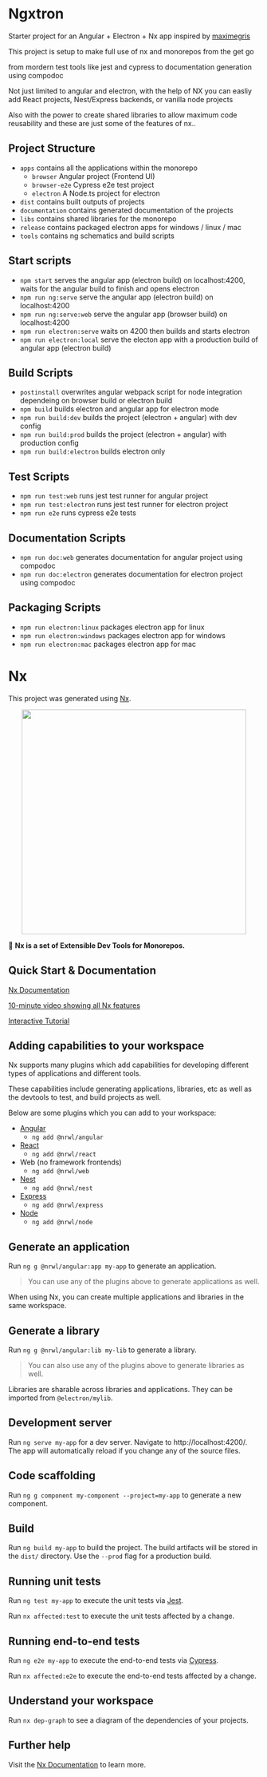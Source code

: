 # Ngxtron

Starter project for an Angular + Electron + Nx app inspired by [maximegris](https://github.com/maximegris/angular-electron)

This project is setup to make full use of nx and monorepos from the get go

from mordern test tools like jest and cypress to documentation generation using compodoc

Not just limited to angular and electron, with the help of NX you can easliy add React projects, Nest/Express backends, or vanilla node projects

Also with the power to create shared libraries to allow maximum code reusability and these are just some of the features of nx..

## Project Structure

- `apps` contains all the applications within the monorepo
  - `browser` Angular project (Frontend UI)
  - `browser-e2e` Cypress e2e test project
  - `electron` A Node.ts project for electron
- `dist` contains built outputs of projects
- `documentation` contains generated documentation of the projects
- `libs` contains shared libraries for the monorepo
- `release` contains packaged electron apps for windows / linux / mac
- `tools` contains ng schematics and build scripts

## Start scripts

- `npm start` serves the angular app (electron build) on localhost:4200, waits for the angular build to finish and opens electron
- `npm run ng:serve` serve the angular app (electron build) on localhost:4200
- `npm run ng:serve:web` serve the angular app (browser build) on localhost:4200
- `npm run electron:serve` waits on 4200 then builds and starts electron
- `npm run electron:local` serve the electon app with a production build of angular app (electron build)

## Build Scripts

- `postinstall` overwrites angular webpack script for node integration dependeing on browser build or electron build
- `npm build` builds electron and angular app for electron mode
- `npm run build:dev` builds the project (electron + angular) with dev config
- `npm run build:prod` builds the project (electron + angular) with production config
- `npm run build:electron` builds electron only

## Test Scripts

- `npm run test:web` runs jest test runner for angular project
- `npm run test:electron` runs jest test runner for electron project
- `npm run e2e` runs cypress e2e tests

## Documentation Scripts

- `npm run doc:web` generates documentation for angular project using compodoc
- `npm run doc:electron` generates documentation for electron project using compodoc

## Packaging Scripts

- `npm run electron:linux` packages electron app for linux
- `npm run electron:windows` packages electron app for windows
- `npm run electron:mac` packages electron app for mac

# Nx

This project was generated using [Nx](https://nx.dev).

<p align="center"><img src="https://raw.githubusercontent.com/nrwl/nx/master/nx-logo.png" width="450"></p>

🔎 **Nx is a set of Extensible Dev Tools for Monorepos.**

## Quick Start & Documentation

[Nx Documentation](https://nx.dev/angular)

[10-minute video showing all Nx features](https://nx.dev/angular/getting-started/what-is-nx)

[Interactive Tutorial](https://nx.dev/angular/tutorial/01-create-application)

## Adding capabilities to your workspace

Nx supports many plugins which add capabilities for developing different types of applications and different tools.

These capabilities include generating applications, libraries, etc as well as the devtools to test, and build projects as well.

Below are some plugins which you can add to your workspace:

- [Angular](https://angular.io)
  - `ng add @nrwl/angular`
- [React](https://reactjs.org)
  - `ng add @nrwl/react`
- Web (no framework frontends)
  - `ng add @nrwl/web`
- [Nest](https://nestjs.com)
  - `ng add @nrwl/nest`
- [Express](https://expressjs.com)
  - `ng add @nrwl/express`
- [Node](https://nodejs.org)
  - `ng add @nrwl/node`

## Generate an application

Run `ng g @nrwl/angular:app my-app` to generate an application.

> You can use any of the plugins above to generate applications as well.

When using Nx, you can create multiple applications and libraries in the same workspace.

## Generate a library

Run `ng g @nrwl/angular:lib my-lib` to generate a library.

> You can also use any of the plugins above to generate libraries as well.

Libraries are sharable across libraries and applications. They can be imported from `@electron/mylib`.

## Development server

Run `ng serve my-app` for a dev server. Navigate to http://localhost:4200/. The app will automatically reload if you change any of the source files.

## Code scaffolding

Run `ng g component my-component --project=my-app` to generate a new component.

## Build

Run `ng build my-app` to build the project. The build artifacts will be stored in the `dist/` directory. Use the `--prod` flag for a production build.

## Running unit tests

Run `ng test my-app` to execute the unit tests via [Jest](https://jestjs.io).

Run `nx affected:test` to execute the unit tests affected by a change.

## Running end-to-end tests

Run `ng e2e my-app` to execute the end-to-end tests via [Cypress](https://www.cypress.io).

Run `nx affected:e2e` to execute the end-to-end tests affected by a change.

## Understand your workspace

Run `nx dep-graph` to see a diagram of the dependencies of your projects.

## Further help

Visit the [Nx Documentation](https://nx.dev/angular) to learn more.
